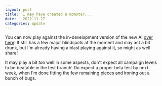 ```yaml
---
layout: post
title:  I may have created a monster...
date:   2022-11-27
categories: update
---
```

You can now play against the in-development version of the new AI [over here](https://www.konkr.io/releases/dev/test-ai-update/)!
It still has a few major blindspots at the moment and may act a bit drunk, but I'm already having a blast playing against it, so might as well share! 

It may play a bit *too* well in some aspects, don't expect all campaign levels to be beatable in the test branch!
Do expect a proper beta test by next week, when I'm done fitting the few remaining pieces and ironing out a bunch of bugs.
